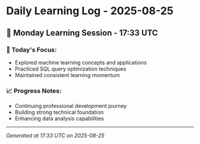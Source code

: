 # Daily Learning Log - 2025-08-25

## 📅 Monday Learning Session - 17:33 UTC

### 🎯 Today's Focus:
- Explored machine learning concepts and applications
- Practiced SQL query optimization techniques
- Maintained consistent learning momentum

### 📈 Progress Notes:
- Continuing professional development journey
- Building strong technical foundation
- Enhancing data analysis capabilities

---
*Generated at 17:33 UTC on 2025-08-25*
